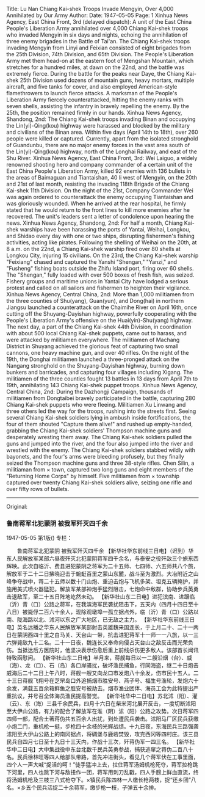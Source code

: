Title: Lu Nan Chiang Kai-shek Troops Invade Mengyin, Over 4,000 Annihilated by Our Army
Author: 
Date: 1947-05-05
Page: 1
Xinhua News Agency, East China Front, 3rd (delayed dispatch): A unit of the East China People's Liberation Army annihilated over 4,000 Chiang Kai-shek troops who invaded Mengyin in six days and nights, echoing the annihilation of three enemy brigades in the Battle of Tai'an. The Chiang Kai-shek troops invading Mengyin from Linyi and Feixian consisted of eight brigades from the 25th Division, 74th Division, and 65th Division. The People's Liberation Army met them head-on at the eastern foot of Mengshan Mountain, which stretches for a hundred miles, at dawn on the 22nd, and the battle was extremely fierce. During the battle for the peaks near Daye, the Chiang Kai-shek 25th Division used dozens of mountain guns, heavy mortars, multiple aircraft, and five tanks for cover, and also employed American-style flamethrowers to launch fierce attacks. A marksman of the People's Liberation Army fiercely counterattacked, hitting the enemy ranks with seven shells, assisting the infantry in bravely repelling the enemy. By the 25th, the position remained firmly in our hands.
Xinhua News Agency, Shandong, 2nd: The Chiang Kai-shek troops invading Binan and occupying the Lin(yi)-Qing(kou) highway were harassed and blocked by the military and civilians of the Binan area. Within five days (April 14th to 18th), over 260 people were killed or captured. Currently, apart from the isolated stronghold of Guandunbu, there are no major enemy forces in the vast area south of the Lin(yi)-Qing(kou) highway, north of the Longhai Railway, and east of the Shu River.
Xinhua News Agency, East China Front, 3rd: Wei Laiguo, a widely renowned shooting hero and company commander of a certain unit of the East China People's Liberation Army, killed 92 enemies with 136 bullets in the areas of Baimaguan and Tiantaishan, 40 li west of Mengyin, on the 20th and 21st of last month, resisting the invading 118th Brigade of the Chiang Kai-shek 11th Division. On the night of the 21st, Company Commander Wei was again ordered to counterattack the enemy occupying Tiantaishan and was gloriously wounded. When he arrived at the rear hospital, he firmly stated that he would return to the front lines to kill more enemies after he recovered. The unit's leaders sent a letter of condolence upon hearing the news.
Xinhua News Agency, Shandong, 2nd: For half a month, Chiang Kai-shek warships have been harassing the ports of Yantai, Weihai, Longkou, and Shidao every day with one or two ships, disrupting fishermen's fishing activities, acting like pirates. Following the shelling of Weihai on the 20th, at 8 a.m. on the 22nd, a Chiang Kai-shek warship fired over 80 shells at Longkou City, injuring 15 civilians. On the 23rd, the Chiang Kai-shek warship "Feixiang" chased and captured the Yanshi "Shengan," "Yanzi," and "Fusheng" fishing boats outside the Zhifu Island port, firing over 60 shells. The "Shengan," fully loaded with over 500 boxes of fresh fish, was seized. Fishery groups and maritime unions in Yantai City have lodged a serious protest and called on all sailors and fishermen to heighten their vigilance.
Xinhua News Agency, Central China, 2nd: More than 1,000 militiamen from the three counties of Shu(yang), Guan(yun), and Dong(hai) in northern Jiangsu launched a counterattack on the Chaimihe River on April 16th, once cutting off the Shuyang-Dayishan highway, powerfully cooperating with the People's Liberation Army's offensive on the Huai(yin)-Shu(yang) highway. The next day, a part of the Chiang Kai-shek 44th Division, in coordination with about 500 local Chiang Kai-shek puppets, came out to harass, and were attacked by militiamen everywhere. The militiamen of Machang District in Shuyang achieved the glorious feat of capturing two small cannons, one heavy machine gun, and over 40 rifles. On the night of the 19th, the Donghai militiamen launched a three-pronged attack on the Nangang stronghold on the Shuyang-Dayishan highway, burning down bunkers and barricades, and capturing four villages including Xigang. The militiamen of the three counties fought 13 battles in 13 days from April 7th to 19th, annihilating 143 Chiang Kai-shek puppet troops.
Xinhua News Agency, Central China, 2nd: During the Dazhongji Campaign, thousands of militiamen from Dongtaibei bravely participated in the battle, capturing 280 Chiang Kai-shek puppets who were fleeing. Militiamen Xu Linwang and three others led the way for the troops, rushing into the streets first. Seeing several Chiang Kai-shek soldiers lying in ambush inside fortifications, the four of them shouted "Capture them alive!" and rushed up empty-handed, grabbing the Chiang Kai-shek soldiers' Thompson machine guns and desperately wresting them away. The Chiang Kai-shek soldiers pulled the guns and jumped into the river, and the four also jumped into the river and wrestled with the enemy. The Chiang Kai-shek soldiers stabbed wildly with bayonets, and the four's arms were bleeding profusely, but they finally seized the Thompson machine guns and three 38-style rifles. Chen Silin, a militiaman from × town, captured two long guns and eight members of the "Returning Home Corps" by himself. Five militiamen from × township captured over twenty Chiang Kai-shek soldiers alive, seizing one rifle and over fifty rows of bullets.



<hr /> 

Original: 


### 鲁南蒋军北犯蒙阴  被我军歼灭四千余

1947-05-05
第1版()
专栏：

　　鲁南蒋军北犯蒙阴
    被我军歼灭四千余
    【新华社华东前线三日电】（迟到）华东人民解放军某部六昼夜歼灭北犯蒙阴蒋军四千余名，与泰安之役歼敌三个旅东西辉映。此次自临沂、费县进犯蒙阴之蒋军为二十五师、七四师、六五师共八个旅，解放军于二十二日拂晓迎击于蜿蜓百里之蒙山东麓，战斗至为激烈。大冶附近之山峰争夺战中，蒋二十五师以数十门山炮、重迫击炮与飞机多架、坦克五辆掩护，并施用美式喷火器猛犯。解放军某部神炮手猛烈阻击，七炮命中敌群，协助步兵英勇击退敌军，至二十五日阵地屹然未动。
    【新华社山东二日电】进犯滨南、进踞临（沂）青（口）公路之蒋军，在我滨海军民袭扰阻击下，五天内（四月十四日至十八日）被毙俘二百六十余人，现除观墩埠一孤立据点外，临（沂）青（口）公路以南、陇海路以北、沭河以东之广大地区，已无敌之主力。
    【新华社华东前线三日电】英名远播之华东人民解放军某部射击英雄魏来国连长，于上月二十、二十一两日在蒙阴西四十里之白马关、天台山一带，抗击进犯蒋军十一师一一八旅，以一三六弹毙敌九十二名。二十一日夜，魏连长又奉命向侵占天台山之敌反击而光荣负伤。当抵达后方医院时，他坚决表示伤愈后重上前线杀伤更多敌人。该部首长闻讯特致函慰问。
    【新华社山东二日电】半月来，蒋舰每日以一二艘沿烟（台）、威（海）、龙（口）、石（岛）各口岸骚扰，破坏渔民捕鱼，行同海盗，继二十日炮击威海后二十二日上午八时，蒋舰一艘又向龙口市发炮八十余发，伤市民十五人。二十三日蒋舰飞翔号在芝罘岛口外追捕烟市胜安号、燕子号、福生号渔轮，发炮六十余发，满载五百余箱鲜鱼之胜安号被劫去。烟市渔业团体、海员工会为此特提出严重抗议，并号召全体海员渔民提高警觉。
    【新华社华中二日电】苏北沭（阳）、灌（云）、东（海）三县千余民兵，四月十六日在柴米河北展开反击，一度切断沭阳至大伊山公路，有力的配合了解放军在淮（阴）沭（阳）公路之攻势。次日蒋军四四师一部，配合土著蒋伪共五百余人出扰，到处遭民兵袭击。沭阳马厂区民兵获缴小炮二门，重机枪一挺，步枪四十余枝的光辉战绩。十九日夜，东海民兵三路强袭沭阳至大伊山公路上的南冈据点，将碉堡与鹿砦焚毁，攻克西冈等四村庄。该三县民兵自四月七日至十九日十三天内，作战十三次，歼蒋伪军一四三名。
    【新华社华中二日电】大中集战役中东台北数千民兵英勇参战，捕获逃窜之蒋伪二百八十名。民兵徐林旺等四人给部队带路，首先冲进街头，看见几个蒋军伏在工事里面，四个人一声大喊“捉活的呵！”徒手猛冲上去，拉住蒋军汤姆机枪死夺，蒋军拉枪跳下河里，四人也跳下河与敌扭作一团，蒋军用刺刀乱戳，四人手膀上鲜血直流，终将汤姆机枪及三枝三八式枪夺下。×镇民兵陈四林一人缴长枪两枝，捉“还乡团”八名。×乡五个民兵活捉二十余蒋军，缴步枪一枝，子弹五十余排。
